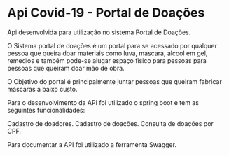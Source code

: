 # Api Covid-19 - Portal de Doações
Api desenvolvida para utilização no sistema Portal de Doações.

O Sistema portal de doações é um portal para se acessado por qualquer pessoa que queira doar materiais como luva, mascara, 
alcool em gel, remedios e também pode-se alugar espaço fisico para pessoas para pessoas que queiram doar mão de obra.

O Objetivo do portal é principalmente juntar pessoas que queiram fabricar máscaras a baixo custo. 

Para o desenvolvimento da API foi utilizado o spring boot e tem as seguintes funcionalidades:

Cadastro de doadores.
Cadastro de doações.
Consulta de doações por CPF.

Para documentar a API foi utilizado a ferramenta Swagger.
